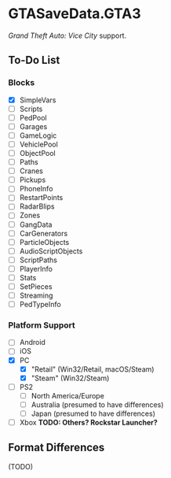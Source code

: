 # GTASaveData.GTA3
*Grand Theft Auto: Vice City* support.

## To-Do List
### Blocks
- [x] SimpleVars
- [ ] Scripts
- [ ] PedPool
- [ ] Garages
- [ ] GameLogic
- [ ] VehiclePool
- [ ] ObjectPool
- [ ] Paths
- [ ] Cranes
- [ ] Pickups
- [ ] PhoneInfo
- [ ] RestartPoints
- [ ] RadarBlips
- [ ] Zones
- [ ] GangData
- [ ] CarGenerators
- [ ] ParticleObjects
- [ ] AudioScriptObjects
- [ ] ScriptPaths
- [ ] PlayerInfo
- [ ] Stats
- [ ] SetPieces
- [ ] Streaming
- [ ] PedTypeInfo

### Platform Support
- [ ] Android
- [ ] iOS
- [x] PC
    - [x] "Retail" (Win32/Retail, macOS/Steam)
    - [x] "Steam" (Win32/Steam)
- [ ] PS2
    - [ ] North America/Europe
    - [ ] Australia (presumed to have differences)
    - [ ] Japan (presumed to have differences)
- [ ] Xbox
**TODO: Others? Rockstar Launcher?**

## Format Differences
(TODO)
